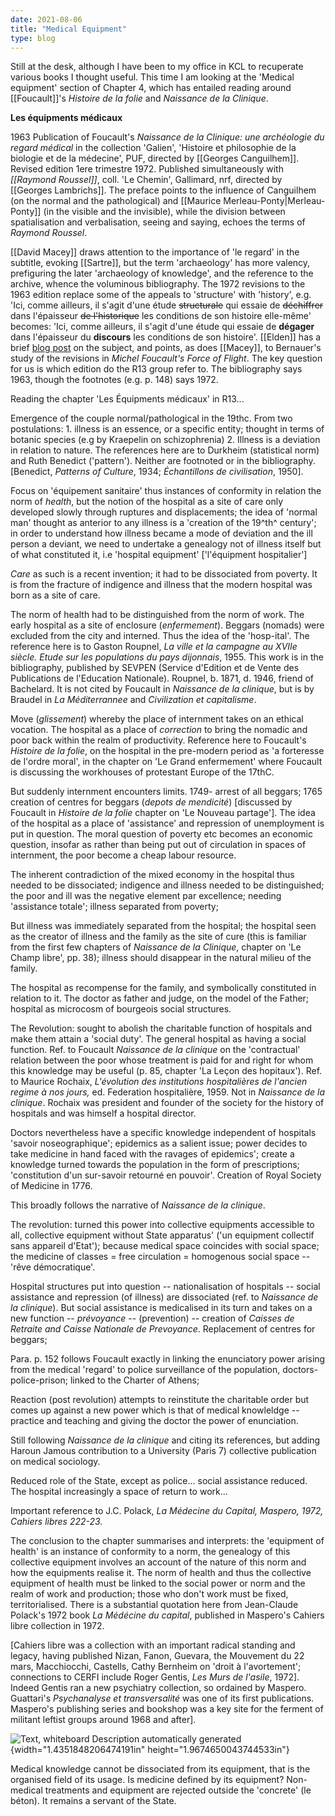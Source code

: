 ```yaml
---
date: 2021-08-06
title: "Medical Equipment"
type: blog
---
```


Still at the desk, although I have been to my office in KCL to
recuperate various books I thought useful. This time I am looking at the
'Medical equipment' section of Chapter 4, which has entailed reading
around [[Foucault]]'s *Histoire de la folie* and *Naissance de la Clinique*.

**Les équipments médicaux**

1963 Publication of Foucault's *Naissance de la Clinique: une
archéologie du regard médical* in the collection 'Galien', 'Histoire
et philosophie de la biologie et de la médecine', PUF, directed by
[[Georges Canguilhem]]. Revised edition 1ere trimestre 1972. Published
simultaneously with *[[Raymond Roussel]]*, coll. 'Le Chemin',
Gallimard, nrf, directed by [[Georges Lambrichs]]. The preface points
to the influence of Canguilhem (on the normal and the pathological)
and [[Maurice Merleau-Ponty|Merleau-Ponty]] (in the visible and the
invisible), while the division between spatialisation and
verbalisation, seeing and saying, echoes the terms of *Raymond
Roussel*.

[[David Macey]] draws attention to the importance of 'le regard' in the
subtitle, evoking [[Sartre]], but the term 'archaeology' has more valency,
prefiguring the later 'archaeology of knowledge', and the reference to
the archive, whence the voluminous bibliography. The 1972 revisions to
the 1963 edition replace some of the appeals to 'structure' with
'history', e.g. 'Ici, comme ailleurs, il s'agit d'une étude
~~structurale~~ qui essaie de ~~déchiffrer~~ dans l'épaisseur ~~de
l'historique~~ les conditions de son histoire elle-même' becomes: 'Ici,
comme ailleurs, il s'agit d'une étude qui essaie de **dégager** dans
l'épaisseur du **discours** les conditions de son histoire'. [[Elden]] has a
brief [blog
post](https://progressivegeographies.com/2019/02/11/which-edition-of-foucaults-birth-of-the-clinic-did-alan-sheridan-actually-translate/)
on the subject, and points, as does [[Macey]], to Bernauer's study of the
revisions in *Michel Foucault's Force of Flight*. The key question for
us is which edition do the R13 group refer to. The bibliography says
1963, though the footnotes (e.g. p. 148) says 1972.

Reading the chapter 'Les Équipments médicaux' in R13...

Emergence of the couple normal/pathological in the 19thc. From two
postulations: 1. illness is an essence, or a specific entity; thought in
terms of botanic species (e.g by Kraepelin on schizophrenia) 2. Illness
is a deviation in relation to nature. The references here are to
Durkheim (statistical norm) and Ruth Benedict ('pattern'). Neither are
footnoted or in the bibliography. \[Benedict, *Patterns of Culture*,
1934; *Échantillons de civilisation*, 1950\].

Focus on 'équipement sanitaire' thus instances of conformity in relation
the norm of *health*, but the notion of the hospital as a site of care
only developed slowly through ruptures and displacements; the idea of
'normal man' thought as anterior to any illness is a 'creation of the
19^th^ century'; in order to understand how illness became a mode of
deviation and the ill person a deviant, we need to undertake a genealogy
not of illness itself but of what constituted it, i.e 'hospital
equipment' \['l'équipment hospitalier'\]

*Care* as such is a recent invention; it had to be dissociated from
poverty. It is from the fracture of indigence and illness that the
modern hospital was born as a site of care.

The norm of health had to be distinguished from the norm of work. The
early hospital as a site of enclosure (*enfermement*). Beggars (nomads)
were excluded from the city and interned. Thus the idea of the
'hosp-ital'. The reference here is to Gaston Roupnel, *La ville et la
campagne au XVIIe siècle. Etude sur les populations du pays dijonnais*,
1955. This work is in the bibliography, published by SEVPEN (Service
d\'Edition et de Vente des Publications de l\'Education Nationale).
Roupnel, b. 1871, d. 1946, friend of Bachelard. It is not cited by
Foucault in *Naissance de la clinique*, but is by Braudel in *La
Méditerrannee* and *Civilization et capitalisme*.

Move (*glissement*) whereby the place of internment takes on an ethical
vocation. The hospital as a place of *correction* to bring the nomadic
and poor back within the realm of productivity. Reference here to
Foucault's *Histoire de la folie*, on the hospital in the pre-modern
period as 'a forteresse de l'ordre moral', in the chapter on 'Le Grand
enfermement' where Foucault is discussing the workhouses of protestant
Europe of the 17thC.

But suddenly internment encounters limits. 1749- arrest of all beggars;
1765 creation of centres for beggars (*depots de mendicité*) \[discussed
by Foucault in *Histoire de la folie* chapter on 'Le Nouveau partage'\].
The idea of the hospital as a place of 'assistance' and repression of
unemployment is put in question. The moral question of poverty etc
becomes an economic question, insofar as rather than being put out of
circulation in spaces of internment, the poor become a cheap labour
resource.

The inherent contradiction of the mixed economy in the hospital thus
needed to be dissociated; indigence and illness needed to be
distinguished; the poor and ill was the negative element par excellence;
needing 'assistance totale'; illness separated from poverty;

But illness was immediately separated from the hospital; the hospital
seen as the creator of illness and the family as the site of cure (this
is familiar from the first few chapters of *Naissance de la Clinique*,
chapter on 'Le Champ libre', pp. 38); illness should disappear in the
natural milieu of the family.

The hospital as recompense for the family, and symbolically constituted
in relation to it. The doctor as father and judge, on the model of the
Father; hospital as microcosm of bourgeois social structures.

The Revolution: sought to abolish the charitable function of hospitals
and make them attain a 'social duty'. The general hospital as having a
social function. Ref. to Foucault *Naissance de la clinique* on the
'contractual' relation between the poor whose treatment is paid for and
right for whom this knowledge may be useful (p. 85, chapter 'La Leçon
des hopitaux'). Ref. to Maurice Rochaix, *L'évolution des institutions
hospitalières de l'ancien regime à nos jours,* ed. Federation
hospitalière, 1959. Not in *Naissance de la clinique*. Rochaix was
president and founder of the society for the history of hospitals and
was himself a hospital director.

Doctors nevertheless have a specific knowledge independent of hospitals
'savoir noseographique'; epidemics as a salient issue; power decides to
take medicine in hand faced with the ravages of epidemics'; create a
knowledge turned towards the population in the form of prescriptions;
'constitution d'un sur-savoir retourné en pouvoir'. Creation of Royal
Society of Medicine in 1776.

This broadly follows the narrative of *Naissance de la clinique*.

The revolution: turned this power into collective equipments accessible
to all, collective equipment without State apparatus' ('un equipment
collectif sans appareil d'Etat'); because medical space coincides with
social space; the medicine of classes = free circulation = homogenous
social space -- 'rêve démocratique'.

Hospital structures put into question -- nationalisation of hospitals --
social assistance and repression (of illness) are dissociated (ref. to
*Naissance de la clinique*). But social assistance is medicalised in its
turn and takes on a new function -- *prévoyance* -- (prevention) --
creation of *Caisses de Retraite and Caisse Nationale de Prevoyance*.
Replacement of centres for beggars;

Para. p. 152 follows Foucault exactly in linking the enunciatory power
arising from the medical 'regard' to police surveillance of the
population, doctors-police-prison; linked to the Charter of Athens;

Reaction (post revolution) attempts to reinstitute the charitable order
but comes up against a new power which is that of medical knowleldge --
practice and teaching and giving the doctor the power of enunciation.

Still following *Naissance de la clinique* and citing its references,
but adding Haroun Jamous contribution to a University (Paris 7)
collective publication on medical sociology.

Reduced role of the State, except as police... social assistance
reduced. The hospital increasingly a space of return to work...

Important reference to J.C. Polack, *La Médecine du Capital, Maspero,
1972, Cahiers libres 222-23.*

The conclusion to the chapter summarises and interprets: the 'equipment
of health' is an instance of conformity to a norm, the genealogy of this
collective equipment involves an account of the nature of this norm and
how the equipments realise it. The norm of health and thus the
collective equipment of health must be linked to the social power or
norm and the realm of work and production; those who don't work must be
fixed, territorialised. There is a substantial quotation here from
Jean-Claude Polack's 1972 book *La Médécine du capital*, published in
Maspero's Cahiers libre collection in 1972.

\[Cahiers libre was a collection with an important radical standing and
legacy, having published Nizan, Fanon, Guevara, the Mouvement du 22
mars, Macchiocchi, Castells, Cathy Bernheim on 'droit à l'avortement';
connections to CERFI include Roger Gentis, *Les Murs de l'asile*,
1972\]. Indeed Gentis ran a new psychiatry collection, so ordained by
Maspero. Guattari's *Psychanalyse et transversalité* was one of its
first publications. Maspero's publishing series and bookshop was a key
site for the ferment of militant leftist groups around 1968 and after\].

![Text, whiteboard Description automatically
generated](../assets/img/2021-08-06/media/image1.jpg){width="1.4351848206474191in"
height="1.9674650043744533in"}

Medical knowledge cannot be dissociated from its equipment, that is the
organised field of its usage. Is medicine defined by its equipment?
Non-medical treatments and equipment are rejected outside the 'concrete'
(le béton). It remains a servant of the State.
